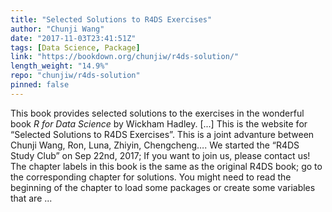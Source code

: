 ```yaml
---
title: "Selected Solutions to R4DS Exercises"
author: "Chunji Wang"
date: "2017-11-03T23:41:51Z"
tags: [Data Science, Package]
link: "https://bookdown.org/chunjiw/r4ds-solution/"
length_weight: "14.9%"
repo: "chunjiw/r4ds-solution"
pinned: false
---
```


This book provides selected solutions to the exercises in the wonderful book <em>R for Data Science</em> by Wickham Hadley. [...] This is the website for “Selected Solutions to R4DS Exercises”. This is a joint advanture between Chunji Wang, Ron, Luna, Zhiyin, Chengcheng…. We started the “R4DS Study Club” on Sep 22nd, 2017; If you want to join us, please contact us! The chapter labels in this book is the same as the original R4DS book; go to the corresponding chapter for solutions. You might need to read the beginning of the chapter to load some packages or create some variables that are ...
